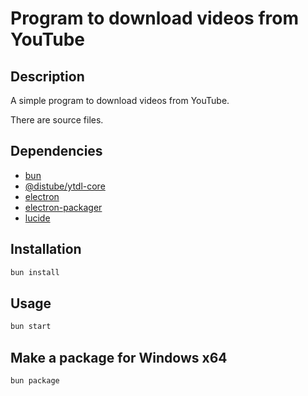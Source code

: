 # Program to download videos from YouTube

## Description

A simple program to download videos from YouTube.

There are source files.

## Dependencies

- [bun](https://bun.sh)
- [@distube/ytdl-core](https://www.npmjs.com/package/@distube/ytdl-core)
- [electron](https://www.electronjs.org)
- [electron-packager](https://www.npmjs.com/package/electron-packager)
- [lucide](https://lucide.dev)

## Installation

```bash 
bun install
```

## Usage

```bash
bun start
```

## Make a package for Windows x64

```bash
bun package
```